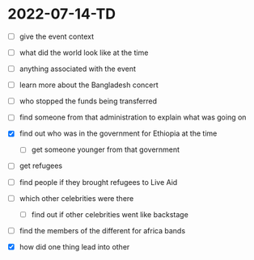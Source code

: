 # 2022-07-14-TD
- [ ] give the event context
- [ ] what did the world look like at the time
- [ ] anything associated with the event
- [ ] learn more about the Bangladesh concert
- [ ] who stopped the funds being transferred
- [ ] find someone from that administration to explain what was going on
- [x] find out who was in the government for Ethiopia at the time
  - [ ] get someone younger from that government
- [ ] get refugees
- [ ] find people if they brought refugees to Live Aid
- [ ] which other celebrities were there
  - [ ] find out if other celebrities went like backstage
- [ ] find the members of the different for africa bands
- [x] how did one thing lead into other

